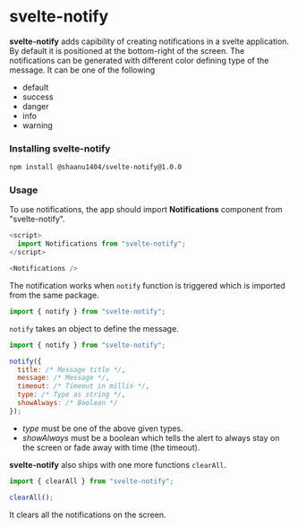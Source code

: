 # svelte-notify

**svelte-notify** adds capibility of creating notifications in a svelte application.
By default it is positioned at the bottom-right of the screen. The notifications can be generated with different color defining type of the message.
It can be one of the following

- default
- success
- danger
- info
- warning

### Installing svelte-notify

```bash
npm install @shaanu1404/svelte-notify@1.0.0
```

### Usage

To use notifications, the app should import **Notifications** component from "svelte-notify".

```javascript
<script>
  import Notifications from "svelte-notify";
</script>

<Notifications />
```

The notification works when `notify` function is triggered which is imported from the same package.

```javascript
import { notify } from "svelte-notify";
```

`notify` takes an object to define the message.

```javascript
import { notify } from "svelte-notify";

notify({
  title: /* Message title */,
  message: /* Message */,
  timeout: /* Timeout in millis */,
  type: /* Type as string */,
  showAlways: /* Boolean */
});
```

- _type_ must be one of the above given types.
- _showAlways_ must be a boolean which tells the alert to always stay on the screen or fade away with time (the timeout).

**svelte-notify** also ships with one more functions `clearAll`.

```javascript
import { clearAll } from "svelte-notify";

clearAll();
```

It clears all the notifications on the screen.
